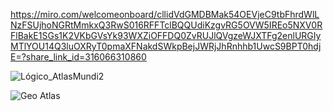 https://miro.com/welcomeonboard/cllidVdGMDBMak54OEVjeC9tbFhrdWlLNzFSUjhoNGRtMmkxQ3RwS016RFFTclBQQUdiKzgvRG5OVW5IREo5NXV0RFlBakE1SGs1K2VKbGVsYk93WXZiOFFDQ0ZvRUJlQVgzeWJXTFg2enlURGIyMTlYOU14Q3luOXRyT0pmaXFNakdSWkpBejJWRjJhRnhhb1UwcS9BPT0hdjE=?share_link_id=316066310860


![Lógico_AtlasMundi2](https://github.com/user-attachments/assets/214027d8-3110-41dd-b47a-ac7aa0438f5a)


![Geo Atlas](https://github.com/user-attachments/assets/36fbee9b-b8a5-4c83-8f14-0687619e1328)
